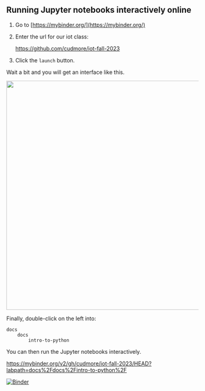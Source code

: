 ## Running Jupyter notebooks interactively online

1) Go to [https://mybinder.org/](https://mybinder.org/)

2) Enter the url for our iot class:

    https://github.com/cudmore/iot-fall-2023

3) Click the `launch` button.

Wait a bit and you will get an interface like this.

<IMG src="../img/iot-binder.png" width=600>

Finally, double-click on the left into:

    docs
        docs
            intro-to-python

You can then run the Jupyter notebooks interactively.

https://mybinder.org/v2/gh/cudmore/iot-fall-2023/HEAD?labpath=docs%2Fdocs%2Fintro-to-python%2F


[![Binder](https://mybinder.org/badge_logo.svg)](https://mybinder.org/v2/gh/cudmore/iot-fall-2023/HEAD?labpath=docs%2Fdocs%2Fintro-to-python%2F)


